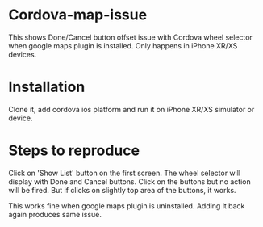 # Cordova-map-issue
This shows Done/Cancel button offset issue with Cordova wheel selector when google maps plugin is installed. Only happens in iPhone XR/XS devices.

# Installation
Clone it, add cordova ios platform and run it on iPhone XR/XS simulator or device.

# Steps to reproduce
Click on 'Show List' button on the first screen. The wheel selector will display with Done and Cancel buttons.
Click on the buttons but no action will be fired. But if clicks on slightly top area of the buttons, it works. 

This works fine when google maps plugin is uninstalled. Adding it back again produces same issue.
